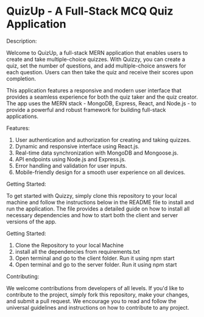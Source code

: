 # QuizUp - A Full-Stack MCQ Quiz Application
Description:

Welcome to QuizUp, a full-stack MERN application that enables users to create and take multiple-choice quizzes. With Quizzy, you can create a quiz, set the number of questions, and add multiple-choice answers for each question. Users can then take the quiz and receive their scores upon completion.

This application features a responsive and modern user interface that provides a seamless experience for both the quiz taker and the quiz creator. The app uses the MERN stack - MongoDB, Express, React, and Node.js - to provide a powerful and robust framework for building full-stack applications.

Features:

1. User authentication and authorization for creating and taking quizzes.
2. Dynamic and responsive interface using React.js.
3. Real-time data synchronization with MongoDB and Mongoose.js.
4. API endpoints using Node.js and Express.js.
5. Error handling and validation for user inputs.
6. Mobile-friendly design for a smooth user experience on all devices.

Getting Started:

To get started with Quizzy, simply clone this repository to your local machine and follow the instructions below in the README file to install and run the application. The file provides a detailed guide on how to install all necessary dependencies and how to start both the client and server versions of the app.

Getting Started:
1. Clone the Repository to your local Machine
2. install all the dependencies from requirements.txt
3. Open terminal and go to the client folder. Run it using npm start
4. Open terminal and go to the server folder. Run it using npm start

Contributing:

We welcome contributions from developers of all levels. If you'd like to contribute to the project, simply fork this repository, make your changes, and submit a pull request. We encourage you to read and follow the universal guidelines and instructions on how to contribute to any project.

